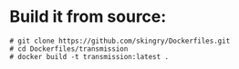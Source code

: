 # Build it from source:

```
# git clone https://github.com/skingry/Dockerfiles.git
# cd Dockerfiles/transmission
# docker build -t transmission:latest .
```

